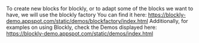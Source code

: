 To create new blocks for blockly, or to adapt some of the blocks we want to have, we will use the blockly factory
You can find it here: https://blockly-demo.appspot.com/static/demos/blockfactory/index.html
Additionally, for examples on using Blockly, check the Demos displayed here: 
https://blockly-demo.appspot.com/static/demos/index.html